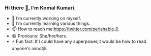 ### Hi there 👋, I'm Komal Kumari.

- 🔭 I’m currently working on myself.
- 🌱 I’m currently learning various things.
- 📫 How to reach me:https://twitter.com/perishable_0.
- 😄 Pronouns: She/her/hers.
- ⚡ Fun fact: If I could have any superpower,it would be how to read anyone's mind😄.

